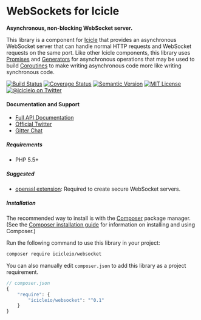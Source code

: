 # WebSockets for Icicle

**Asynchronous, non-blocking WebSocket server.**

This library is a component for [Icicle](https://github.com/icicleio/icicle) that provides an asynchronous WebSocket server that can handle normal HTTP requests and WebSocket requests on the same port. Like other Icicle components, this library uses [Promises](https://github.com/icicleio/icicle/wiki/Promises) and [Generators](http://www.php.net/manual/en/language.generators.overview.php) for asynchronous operations that may be used to build [Coroutines](https://github.com/icicleio/icicle/wiki/Coroutines) to make writing asynchronous code more like writing synchronous code.

[![Build Status](https://img.shields.io/travis/icicleio/websocket/v1.x.svg?style=flat-square)](https://travis-ci.org/icicleio/websocket)
[![Coverage Status](https://img.shields.io/coveralls/icicleio/websocket/v1.x.svg?style=flat-square)](https://coveralls.io/r/icicleio/websocket)
[![Semantic Version](https://img.shields.io/github/release/icicleio/websocket.svg?style=flat-square)](http://semver.org)
[![MIT License](https://img.shields.io/packagist/l/icicleio/websocket.svg?style=flat-square)](LICENSE)
[![@icicleio on Twitter](https://img.shields.io/badge/twitter-%40icicleio-5189c7.svg?style=flat-square)](https://twitter.com/icicleio)

#### Documentation and Support

- [Full API Documentation](https://icicle.io/docs)
- [Official Twitter](https://twitter.com/icicleio)
- [Gitter Chat](https://gitter.im/icicleio/icicle)

##### Requirements

- PHP 5.5+

##### Suggested

- [openssl extension](http://php.net/manual/en/book.openssl.php): Required to create secure WebSocket servers.

##### Installation

The recommended way to install is with the [Composer](http://getcomposer.org/) package manager. (See the [Composer installation guide](https://getcomposer.org/doc/00-intro.md) for information on installing and using Composer.)

Run the following command to use this library in your project: 

```bash
composer require icicleio/websocket
```

You can also manually edit `composer.json` to add this library as a project requirement.

```js
// composer.json
{
    "require": {
        "icicleio/websocket": "^0.1"
    }
}
```
